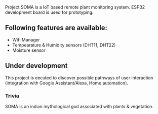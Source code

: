 Project SOMA is a IoT based remote plant monitoring system. ESP32 development board is used for prototyping.


Following features are available:
---
- Wifi Manager
- Tempearature & Humidity sensors (DHT11, DHT22)
- Moisture sensor

Under development
---
This project is eecuted to discover possible pathways of user interaction (integration with Google Assistant/Alexa, Home automation).


### Trivia
SOMA is an indian mythological god associated with plants & vegetation.
